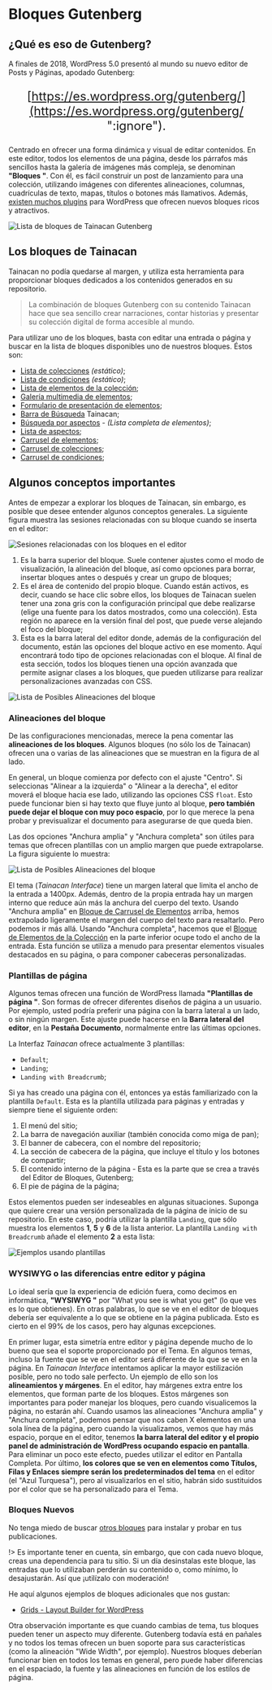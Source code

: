 # Bloques Gutenberg


## ¿Qué es eso de Gutenberg?

A finales de 2018, WordPress 5.0 presentó al mundo su nuevo editor de Posts y Páginas, apodado Gutenberg:

<div style="text-align: center; font-size: 1.5rem;">

[https://es.wordpress.org/gutenberg/](https://es.wordpress.org/gutenberg/ ":ignore").

</div>

Centrado en ofrecer una forma dinámica y visual de editar contenidos. En este editor, todos los elementos de una página, desde los párrafos más sencillos hasta la galería de imágenes más compleja, se denominan **"Bloques "**. Con él, es fácil construir un post de lanzamiento para una colección, utilizando imágenes con diferentes alineaciones, columnas, cuadrículas de texto, mapas, títulos o botones más llamativos. Además, [existen muchos plugins](https://es.wordpress.org/plugins/browse/blocks/ ":ignore") para WordPress que ofrecen nuevos bloques ricos y atractivos.

![Lista de bloques de Tainacan Gutenberg](_assets/images/lista-bloques-de-gutenberg.png ':size=350 :class=alignright')

## Los bloques de Tainacan

Tainacan no podía quedarse al margen, y utiliza esta herramienta para proporcionar bloques dedicados a los contenidos generados en su repositorio.

> La combinación de bloques Gutenberg con su contenido Tainacan hace que sea sencillo crear narraciones, contar historias y presentar su colección digital de forma accesible al mundo.

Para utilizar uno de los bloques, basta con editar una entrada o página y buscar en la lista de bloques disponibles uno de nuestros bloques. Éstos son:

- [Lista de colecciones](/es-mx/blocks-collections#lista-de-colecciones) _(estático)_; 
- [Lista de condiciones](/es-mx/blocks-terms#lista-de-condiciones) _(estático)_;
- [Lista de elementos de la colección](/es-mx/blocks-items#lista-de-elementos-de-la-colección);
- [Galería multimedia de elementos](/es-mx/block-item#galería-multimedia-de-elementos);
- [Formulario de presentación de elementos](/es-mx/block-item#formulario-de-presentación-de-elementos);
- [Barra de Búsqueda](/es-mx/blocks-items#barra-de-búsqueda-tainacan) Tainacan;
- [Búsqueda por aspectos](/es-mx/blocks-items#búsqueda-por-aspectos) - _(Lista completa de elementos)_;
- [Lista de aspectos](/es-mx/blocks-facets#lista-de-aspectos);
- [Carrusel de elementos](/es-mx/blocks-items#carrusel-de-elementos);
- [Carrusel de colecciones](/es-mx/blocks-collections#carrusel-de-colecciones);
- [Carrusel de condiciones](/es-mx/blocks-terms#carrusel-de-condiciones);

## Algunos conceptos importantes

Antes de empezar a explorar los bloques de Tainacan, sin embargo, es posible que desee entender algunos conceptos generales. La siguiente figura muestra las sesiones relacionadas con su bloque cuando se inserta en el editor:

![Sesiones relacionadas con los bloques en el editor](_assets/images/gutenberg-blocks-sections.png)

1. Es la barra superior del bloque. Suele contener ajustes como el modo de visualización, la alineación del bloque, así como opciones para borrar, insertar bloques antes o después y crear un grupo de bloques;
2. Es el área de contenido del propio bloque. Cuando están activos, es decir, cuando se hace clic sobre ellos, los bloques de Tainacan suelen tener una zona gris con la configuración principal que debe realizarse (elige una fuente para los datos mostrados, como una colección). Esta región no aparece en la versión final del post, que puede verse alejando el foco del bloque;
3. Esta es la barra lateral del editor donde, además de la configuración del documento, están las opciones del bloque activo en ese momento. Aquí encontrará todo tipo de opciones relacionadas con el bloque. Al final de esta sección, todos los bloques tienen una opción avanzada que permite asignar clases a los bloques, que pueden utilizarse para realizar personalizaciones avanzadas con CSS.

![Lista de Posibles Alineaciones del bloque](_assets/images/gutenberg-blocks-alignments.png ':size=250 :class=alignright')

### Alineaciones del bloque

De las configuraciones mencionadas, merece la pena comentar las **alineaciones de los bloques**. Algunos bloques (no sólo los de Tainacan) ofrecen una o varias de las alineaciones que se muestran en la figura de al lado.

En general, un bloque comienza por defecto con el ajuste "Centro". Si seleccionas "Alinear a la izquierda" o "Alinear a la derecha", el editor moverá el bloque hacia ese lado, utilizando las opciones CSS `float`. Esto puede funcionar bien si hay texto que fluye junto al bloque, **pero también puede dejar el bloque con muy poco espacio**, por lo que merece la pena probar y previsualizar el documento para asegurarse de que queda bien.

Las dos opciones "Anchura amplia" y "Anchura completa" son útiles para temas que ofrecen plantillas con un amplio margen que puede extrapolarse. La figura siguiente lo muestra:

![Lista de Posibles Alineaciones del bloque](_assets/images/gutenberg-wide-alignment.png)

El tema (_Tainacan Interface_) tiene un margen lateral que limita el ancho de la entrada a 1400px. Además, dentro de la propia entrada hay un margen interno que reduce aún más la anchura del cuerpo del texto. Usando "Anchura amplia" en [Bloque de Carrusel de Elementos](#carrusel-de-elementos) arriba, hemos extrapolado ligeramente el margen del cuerpo del texto para resaltarlo. Pero podemos ir más allá. Usando "Anchura completa", hacemos que el [Bloque de Elementos de la Colección](#lista-de-elementos-de-la-colección) en la parte inferior ocupe todo el ancho de la entrada. Esta función se utiliza a menudo para presentar elementos visuales destacados en su página, o para componer cabeceras personalizadas.

### Plantillas de página

Algunos temas ofrecen una función de WordPress llamada **"Plantillas de página "**. Son formas de ofrecer diferentes diseños de página a un usuario. Por ejemplo, usted podría preferir una página con la barra lateral a un lado, o sin ningún margen. Este ajuste puede hacerse en la **Barra lateral del editor**, en la **Pestaña Documento**, normalmente entre las últimas opciones.

La Interfaz _Tainacan_ ofrece actualmente 3 plantillas:

- `Default`;
- `Landing`;
- `Landing with Breadcrumb`;

Si ya has creado una página con él, entonces ya estás familiarizado con la plantilla `Default`. Esta es la plantilla utilizada para páginas y entradas y siempre tiene el siguiente orden:

1. El menú del sitio;
2. La barra de navegación auxiliar (también conocida como miga de pan);
3. El banner de cabecera, con el nombre del repositorio;
4. La sección de cabecera de la página, que incluye el título y los botones de compartir;
5. El contenido interno de la página - Esta es la parte que se crea a través del Editor de Bloques, Gutenberg;
6. El pie de página de la página;

Estos elementos pueden ser indeseables en algunas situaciones. Suponga que quiere crear una versión personalizada de la página de inicio de su repositorio. En este caso, podría utilizar la plantilla `Landing`, que sólo muestra los elementos **1**, **5** y **6** de la lista anterior. La plantilla `Landing with Breadcrumb` añade el elemento **2** a esta lista:

![Ejemplos usando plantillas](_assets/gifs/gutenberg_page_templates.gif)

### WYSIWYG o las diferencias entre editor y página

Lo ideal sería que la experiencia de edición fuera, como decimos en informática, **"WYSIWYG "** por "What you see is what you get" (lo que ves es lo que obtienes). En otras palabras, lo que se ve en el editor de bloques debería ser equivalente a lo que se obtiene en la página publicada. Esto es cierto en el 99% de los casos, pero hay algunas excepciones.

En primer lugar, esta simetría entre editor y página depende mucho de lo bueno que sea el soporte proporcionado por el Tema. En algunos temas, incluso la fuente que se ve en el editor será diferente de la que se ve en la página. En _Tainacan Interface_ intentamos aplicar la mayor estilización posible, pero no todo sale perfecto. Un ejemplo de ello son los **alineamientos y márgenes**. En el editor, hay márgenes extra entre los elementos, que forman parte de los bloques. Estos márgenes son importantes para poder manejar los bloques, pero cuando visualicemos la página, no estarán ahí. Cuando usamos las alineaciones "Anchura amplia" y "Anchura completa", podemos pensar que nos caben X elementos en una sola línea de la página, pero cuando la visualizamos, vemos que hay más espacio, porque en el editor, tenemos **la barra lateral del editor y el propio panel de administración de WordPress ocupando espacio en pantalla**. Para eliminar un poco este efecto, puedes utilizar el editor en Pantalla Completa. Por último, **los colores que se ven en elementos como Títulos, Filas y Enlaces siempre serán los predeterminados del tema** en el editor (el "Azul Turquesa"), pero al visualizarlos en el sitio, habrán sido sustituidos por el color que se ha personalizado para el Tema.

### Bloques Nuevos

No tenga miedo de buscar [otros bloques](https://es.wordpress.org/plugins/browse/blocks/ ":ignore") para instalar y probar en tus publicaciones.

!> Es importante tener en cuenta, sin embargo, que con cada nuevo bloque, creas una dependencia para tu sitio. Si un día desinstalas este bloque, las entradas que lo utilizaban perderán su contenido o, como mínimo, lo desajustarán. Así que ¡utilízalo con moderación!

He aquí algunos ejemplos de bloques adicionales que nos gustan:

- [Grids - Layout Builder for WordPress](https://es.wordpress.org/plugins/grids/ ":ignore")

Otra observación importante es que cuando cambias de tema, tus bloques pueden tener un aspecto muy diferente. Gutenberg todavía está en pañales y no todos los temas ofrecen un buen soporte para sus características (como la alineación "Wide Width", por ejemplo). Nuestros bloques deberían funcionar bien en todos los temas en general, pero puede haber diferencias en el espaciado, la fuente y las alineaciones en función de los estilos de página.
